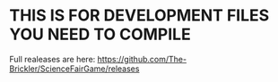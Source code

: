 # THIS IS FOR DEVELOPMENT FILES YOU NEED TO COMPILE
Full realeases are here: https://github.com/The-Brickler/ScienceFairGame/releases
